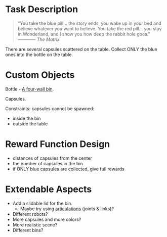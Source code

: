 # Task Description

> "You take the blue pill... the story ends, you wake up in your bed and believe whatever you want to believe. You take the red pill... you stay in Wonderland, and I show you how deep the rabbit hole goes." ———— *The Matrix*

There are several capsules scattered on the table. Collect ONLY the blue ones into the bottle on the table.

# Custom Objects

Bottle - [A four-wall bin](https://github.com/haosulab/ManiSkill/issues/964#issuecomment-2753419887).

Capsules. 

Constraints: capsules cannot be spawned: 
* inside the bin
* outside the table

# Reward Function Design

* distances of capsules from the center
* the number of capsules in the bin
* if ONLY blue capsules are collected, give full rewards


# Extendable Aspects

* Add a slidable lid for the bin.
    * Maybe try using [articulations](https://sapien-sim.github.io/docs/user_guide/getting_started/create_articulations.html) (joints & links)?
* Different robots?
* More capsules and more colors?
* More realistic scene?
* Different bins?
